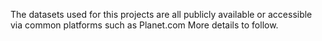 The datasets used for this projects are all publicly available or accessible via common platforms such as Planet.com 
More details to follow.
